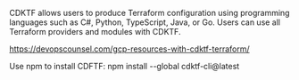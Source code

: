 CDKTF allows users to produce Terraform configuration using programming languages such as C#, Python, TypeScript, Java, or Go. Users can use all Terraform providers and modules with CDKTF.


https://devopscounsel.com/gcp-resources-with-cdktf-terraform/

Use npm to install CDFTF:  npm install --global cdktf-cli@latest

